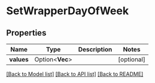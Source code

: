 # SetWrapperDayOfWeek

## Properties

Name | Type | Description | Notes
------------ | ------------- | ------------- | -------------
**values** | Option<**Vec<String>**> |  | [optional]

[[Back to Model list]](../README.md#documentation-for-models) [[Back to API list]](../README.md#documentation-for-api-endpoints) [[Back to README]](../README.md)


